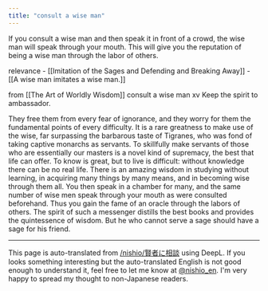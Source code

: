 ```yaml
---
title: "consult a wise man"
---
```


If you consult a wise man and then speak it in front of a crowd, the wise man will speak through your mouth. This will give you the reputation of being a wise man through the labor of others.

relevance
    - [[Imitation of the Sages and Defending and Breaking Away]]
    - [[A wise man imitates a wise man.]]

from [[The Art of Worldly Wisdom]]
consult a wise man
xv Keep the spirit to ambassador.

They free them from every fear of ignorance, and they worry for them the fundamental points of every difficulty. It is a rare greatness to make use of the wise, far surpassing the barbarous taste of Tigranes, who was fond of taking captive monarchs as servants. To skillfully make servants of those who are essentially our masters is a novel kind of supremacy, the best that life can offer. To know is great, but to live is difficult: without knowledge there can be no real life. There is an amazing wisdom in studying without learning, in acquiring many things by many means, and in becoming wise through them all. You then speak in a chamber for many, and the same number of wise men speak through your mouth as were consulted beforehand. Thus you gain the fame of an oracle through the labors of others. The spirit of such a messenger distills the best books and provides the quintessence of wisdom. But he who cannot serve a sage should have a sage for his friend.

---
This page is auto-translated from [/nishio/賢者に相談](https://scrapbox.io/nishio/賢者に相談) using DeepL. If you looks something interesting but the auto-translated English is not good enough to understand it, feel free to let me know at [@nishio_en](https://twitter.com/nishio_en). I'm very happy to spread my thought to non-Japanese readers.